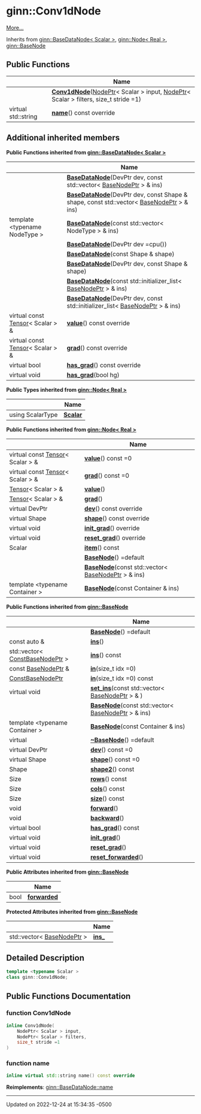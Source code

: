 # ginn::Conv1dNode


 [More...](#detailed-description)

Inherits from [ginn::BaseDataNode< Scalar >](api/Classes/classginn_1_1_base_data_node.md), [ginn::Node< Real >](api/Classes/classginn_1_1_node.md), [ginn::BaseNode](api/Classes/classginn_1_1_base_node.md)

## Public Functions

<span class="api-table">

|                | Name           |
| -------------- | -------------- |
| | **[Conv1dNode](api/Classes/classginn_1_1_conv1d_node.md#function-conv1dnode)**([NodePtr](api/Classes/classginn_1_1_ptr.md)< Scalar > input, [NodePtr](api/Classes/classginn_1_1_ptr.md)< Scalar > filters, size_t stride =1) |
| virtual std::string | **[name](api/Classes/classginn_1_1_conv1d_node.md#function-name)**() const override |


</span>

## Additional inherited members

</span>

**Public Functions inherited from [ginn::BaseDataNode< Scalar >](api/Classes/classginn_1_1_base_data_node.md)**

<span class="api-table">

|                | Name           |
| -------------- | -------------- |
| | **[BaseDataNode](api/Classes/classginn_1_1_base_data_node.md#function-basedatanode)**(DevPtr dev, const std::vector< [BaseNodePtr](api/Classes/classginn_1_1_ptr.md) > & ins) |
| | **[BaseDataNode](api/Classes/classginn_1_1_base_data_node.md#function-basedatanode)**(DevPtr dev, const Shape & shape, const std::vector< [BaseNodePtr](api/Classes/classginn_1_1_ptr.md) > & ins) |
| template <typename NodeType \> <br>| **[BaseDataNode](api/Classes/classginn_1_1_base_data_node.md#function-basedatanode)**(const std::vector< NodeType > & ins) |
| | **[BaseDataNode](api/Classes/classginn_1_1_base_data_node.md#function-basedatanode)**(DevPtr dev =cpu()) |
| | **[BaseDataNode](api/Classes/classginn_1_1_base_data_node.md#function-basedatanode)**(const Shape & shape) |
| | **[BaseDataNode](api/Classes/classginn_1_1_base_data_node.md#function-basedatanode)**(DevPtr dev, const Shape & shape) |
| | **[BaseDataNode](api/Classes/classginn_1_1_base_data_node.md#function-basedatanode)**(const std::initializer_list< [BaseNodePtr](api/Classes/classginn_1_1_ptr.md) > & ins) |
| | **[BaseDataNode](api/Classes/classginn_1_1_base_data_node.md#function-basedatanode)**(DevPtr dev, const std::initializer_list< [BaseNodePtr](api/Classes/classginn_1_1_ptr.md) > & ins) |
| virtual const [Tensor](api/Classes/classginn_1_1_tensor.md)< Scalar > & | **[value](api/Classes/classginn_1_1_base_data_node.md#function-value)**() const override |
| virtual const [Tensor](api/Classes/classginn_1_1_tensor.md)< Scalar > & | **[grad](api/Classes/classginn_1_1_base_data_node.md#function-grad)**() const override |
| virtual bool | **[has_grad](api/Classes/classginn_1_1_base_data_node.md#function-has_grad)**() const override |
| virtual void | **[has_grad](api/Classes/classginn_1_1_base_data_node.md#function-has_grad)**(bool hg) |


</span>

**Public Types inherited from [ginn::Node< Real >](api/Classes/classginn_1_1_node.md)**

<span class="api-table">

|                | Name           |
| -------------- | -------------- |
| using ScalarType | **[Scalar](api/Classes/classginn_1_1_node.md#using-scalar)**  |

</span>

**Public Functions inherited from [ginn::Node< Real >](api/Classes/classginn_1_1_node.md)**

<span class="api-table">

|                | Name           |
| -------------- | -------------- |
| virtual const [Tensor](api/Classes/classginn_1_1_tensor.md)< Scalar > & | **[value](api/Classes/classginn_1_1_node.md#function-value)**() const =0 |
| virtual const [Tensor](api/Classes/classginn_1_1_tensor.md)< Scalar > & | **[grad](api/Classes/classginn_1_1_node.md#function-grad)**() const =0 |
| [Tensor](api/Classes/classginn_1_1_tensor.md)< Scalar > & | **[value](api/Classes/classginn_1_1_node.md#function-value)**() |
| [Tensor](api/Classes/classginn_1_1_tensor.md)< Scalar > & | **[grad](api/Classes/classginn_1_1_node.md#function-grad)**() |
| virtual DevPtr | **[dev](api/Classes/classginn_1_1_node.md#function-dev)**() const override |
| virtual Shape | **[shape](api/Classes/classginn_1_1_node.md#function-shape)**() const override |
| virtual void | **[init_grad](api/Classes/classginn_1_1_node.md#function-init_grad)**() override |
| virtual void | **[reset_grad](api/Classes/classginn_1_1_node.md#function-reset_grad)**() override |
| Scalar | **[item](api/Classes/classginn_1_1_node.md#function-item)**() const |
| | **[BaseNode](api/Classes/classginn_1_1_node.md#function-basenode)**() =default |
| | **[BaseNode](api/Classes/classginn_1_1_node.md#function-basenode)**(const std::vector< [BaseNodePtr](api/Classes/classginn_1_1_ptr.md) > & ins) |
| template <typename Container \> <br>| **[BaseNode](api/Classes/classginn_1_1_node.md#function-basenode)**(const Container & ins) |


</span>

</span>

**Public Functions inherited from [ginn::BaseNode](api/Classes/classginn_1_1_base_node.md)**

<span class="api-table">

|                | Name           |
| -------------- | -------------- |
| | **[BaseNode](api/Classes/classginn_1_1_base_node.md#function-basenode)**() =default |
| const auto & | **[ins](api/Classes/classginn_1_1_base_node.md#function-ins)**() |
| std::vector< [ConstBaseNodePtr](api/Classes/classginn_1_1_ptr.md) > | **[ins](api/Classes/classginn_1_1_base_node.md#function-ins)**() const |
| const [BaseNodePtr](api/Classes/classginn_1_1_ptr.md) & | **[in](api/Classes/classginn_1_1_base_node.md#function-in)**(size_t idx =0) |
| [ConstBaseNodePtr](api/Classes/classginn_1_1_ptr.md) | **[in](api/Classes/classginn_1_1_base_node.md#function-in)**(size_t idx =0) const |
| virtual void | **[set_ins](api/Classes/classginn_1_1_base_node.md#function-set_ins)**(const std::vector< [BaseNodePtr](api/Classes/classginn_1_1_ptr.md) > & ) |
| | **[BaseNode](api/Classes/classginn_1_1_base_node.md#function-basenode)**(const std::vector< [BaseNodePtr](api/Classes/classginn_1_1_ptr.md) > & ins) |
| template <typename Container \> <br>| **[BaseNode](api/Classes/classginn_1_1_base_node.md#function-basenode)**(const Container & ins) |
| virtual | **[~BaseNode](api/Classes/classginn_1_1_base_node.md#function-~basenode)**() =default |
| virtual DevPtr | **[dev](api/Classes/classginn_1_1_base_node.md#function-dev)**() const =0 |
| virtual Shape | **[shape](api/Classes/classginn_1_1_base_node.md#function-shape)**() const =0 |
| Shape | **[shape2](api/Classes/classginn_1_1_base_node.md#function-shape2)**() const |
| Size | **[rows](api/Classes/classginn_1_1_base_node.md#function-rows)**() const |
| Size | **[cols](api/Classes/classginn_1_1_base_node.md#function-cols)**() const |
| Size | **[size](api/Classes/classginn_1_1_base_node.md#function-size)**() const |
| void | **[forward](api/Classes/classginn_1_1_base_node.md#function-forward)**() |
| void | **[backward](api/Classes/classginn_1_1_base_node.md#function-backward)**() |
| virtual bool | **[has_grad](api/Classes/classginn_1_1_base_node.md#function-has_grad)**() const |
| virtual void | **[init_grad](api/Classes/classginn_1_1_base_node.md#function-init_grad)**() |
| virtual void | **[reset_grad](api/Classes/classginn_1_1_base_node.md#function-reset_grad)**() |
| virtual void | **[reset_forwarded](api/Classes/classginn_1_1_base_node.md#function-reset_forwarded)**() |


</span>

**Public Attributes inherited from [ginn::BaseNode](api/Classes/classginn_1_1_base_node.md)**

<span class="api-table">

|                | Name           |
| -------------- | -------------- |
| bool | **[forwarded](api/Classes/classginn_1_1_base_node.md#variable-forwarded)**  |


</span>

**Protected Attributes inherited from [ginn::BaseNode](api/Classes/classginn_1_1_base_node.md)**

<span class="api-table">

|                | Name           |
| -------------- | -------------- |
| std::vector< [BaseNodePtr](api/Classes/classginn_1_1_ptr.md) > | **[ins_](api/Classes/classginn_1_1_base_node.md#variable-ins_)**  |


</span>


## Detailed Description

```cpp
template <typename Scalar >
class ginn::Conv1dNode;
```

## Public Functions Documentation

### function Conv1dNode

```cpp
inline Conv1dNode(
    NodePtr< Scalar > input,
    NodePtr< Scalar > filters,
    size_t stride =1
)
```


### function name

```cpp
inline virtual std::string name() const override
```


**Reimplements**: [ginn::BaseDataNode::name](api/Classes/classginn_1_1_base_data_node.md#function-name)


-------------------------------

Updated on 2022-12-24 at 15:34:35 -0500